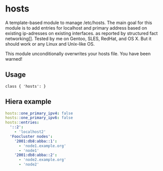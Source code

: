 # hosts

A template-based module to manage /etc/hosts. The main goal for this module is
to add entries for localhost and primary address based on existing ip-adresses
on existing interfaces. as reported by structured fact networking[].  Tested by
me on Gentoo, SLES, RedHat, and OS X. But it should work or any Linux and
Unix-like OS.

This module unconditionally overwrites your hosts file. You have been warned!

## Usage

```puppet
class { 'hosts': }
```

## Hiera example

```yaml
hosts::one_primary_ipv4: false
hosts::one_primary_ipv6: false
hosts::entries:
  '::2':
    - 'localhost2'
  'Foocluster nodes':
    '2001:db8:abba::1':
      - 'node1.example.org'
      - 'node1'
    '2001:db8:abba::2':
      - 'node2.example.org'
      - 'node2'
```

